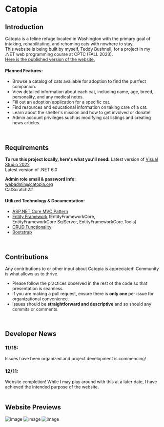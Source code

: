 # Catopia
## Introduction
Catopia is a feline refuge located in Washington with the primary goal of intaking, rehabilitating, and rehoming cats with nowhere to stay.   
This website is being built by myself, Teddy Bushnell, for a project in my .NET web programming course at CPTC (FALL 2023).   
[Here is the published version of the website.](https://catopia.azurewebsites.net/)
<br />

#### Planned Features:
* Browse a catalog of cats available for adoption to find the purrfect companion.
* View detailed information about each cat, including name, age, breed, personality, and any medical notes.
* Fill out an adoption application for a specific cat.
* Find resources and educational information on taking care of a cat.
* Learn about the shelter's mission and how to get involved or donate!
* Admin account privileges such as modifying cat listings and creating news articles.
<br />


## Requirements
**To run this project locally, here's what you'll need:**
Latest version of [Visual Studio 2022](https://visualstudio.microsoft.com/vs/)  
Latest version of .NET 6.0

**Admin role email & password info:**   
webadmin@catopia.org   
CatScratch2#
<br />


#### Utilized Technology & Documentation:
* [ASP.NET Core MVC Pattern](https://dotnet.microsoft.com/en-us/apps/aspnet/mvc)  
* [Entity Framework](https://learn.microsoft.com/en-us/ef/core/) (EntityFrameworkCore, EntityFrameworkCore.SqlServer, EntityFrameworkCore.Tools) 
* [CRUD Functionality](https://learn.microsoft.com/en-us/iis-administration/api/crud)  
* [Bootstrap](https://getbootstrap.com/docs/4.1/getting-started/introduction/)  
<br>


## Contributions
Any contributions to or other input about Catopia is appreciated! Community is what allows us to thrive.

* Please follow the practices observed in the rest of the code so that presentation is seamless.   
* If you are making a pull request, ensure there is **only one** per issue for organizational convenience.  
* Issues should be **straightforward and descriptive** and so should any commits or comments.
<br />


## Developer News
### 11/15:
Issues have been organized and project development is commencing!

### 12/11:
Website completion! While I may play around with this at a later date, I have achieved the intended purpose of the website.
<br />
<br />

## Website Previews
![image](https://github.com/sk8kitty/Catopia/assets/130592845/3dbee5b1-c08f-4d57-a84e-f899cf120444)
![image](https://github.com/sk8kitty/Catopia/assets/130592845/582c8017-63e6-4db3-9112-fbf818be632e)
![image](https://github.com/sk8kitty/Catopia/assets/130592845/44e67a61-793b-44f8-b879-26047ee0a46e)

